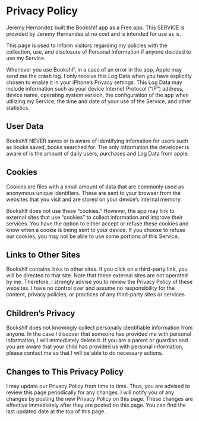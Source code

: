 # Privacy Policy

Jeremy Hernandez built the Bookshlf app as a Free app. This SERVICE is provided by Jeremy Hernandez at no cost and is intended for use as is.

This page is used to inform visitors regarding my policies with the collection, use, and disclosure of Personal Information if anyone decided to use my Service.

Whenever you use Bookshlf, in a case of an error in the app, Apple may send me the crash log. I only receive this Log Data when you have explicitly chosen to enable it in your iPhone’s Privacy settings. This Log Data may include information such as your device Internet Protocol (“IP”) address, device name, operating system version, the configuration of the app when utilizing my Service, the time and date of your use of the Service, and other statistics.

## User Data

Bookshlf NEVER saves or is aware of identifying infomation for users such as books saved, books searched for. The only information the developer is aware of is the amount of daily users, purchases and Log Data from apple. 

## Cookies

Cookies are files with a small amount of data that are commonly used as anonymous unique identifiers. These are sent to your browser from the websites that you visit and are stored on your device’s internal memory.

Bookshlf does not use these “cookies.” However, the app may link to external sites that use “cookies” to collect information and improve their services. You have the option to either accept or refuse these cookies and know when a cookie is being sent to your device. If you choose to refuse our cookies, you may not be able to use some portions of this Service.

## Links to Other Sites

Bookshlf contains links to other sites. If you click on a third-party link, you will be directed to that site. Note that these external sites are not operated by me. Therefore, I strongly advise you to review the Privacy Policy of these websites. I have no control over and assume no responsibility for the content, privacy policies, or practices of any third-party sites or services.

## Children’s Privacy

Bookshlf does not knowingly collect personally identifiable information from anyone. In the case I discover that someone has provided me with personal information, I will immediately delete it. If you are a parent or guardian and you are aware that your child has provided us with personal information, please contact me so that I will be able to do necessary actions.

## Changes to This Privacy Policy

I may update our Privacy Policy from time to time. Thus, you are advised to review this page periodically for any changes. I will notify you of any changes by posting the new Privacy Policy on this page. These changes are effective immediately after they are posted on this page. You can find the last updated date at the top of this page.
